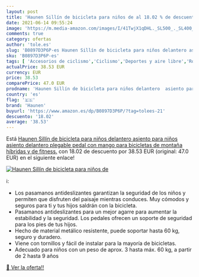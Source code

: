 ```yaml
---
layout: post
title: 'Haunen Sillín de bicicleta para niños de al 18.02 % de descuento'
date: 2021-06-14 09:55:24
image: 'https://m.media-amazon.com/images/I/41TwjX1qDHL._SL500_._SL400_.jpg'
comments: true
category: ofertas
author: 'tole.es'
slug: 'B0897D3P6P-es Haunen Sillín de bicicleta para niños delantero asiento...'
sku: 'B0897D3P6P-es'
tags: [ 'Accesorios de ciclismo','Ciclismo','Deportes y aire libre','Ropa y equipo para deportes','Sillas de bicicletas para niños','bicicleta','haunen', ]
actualPrice: 38.53 EUR
currency: EUR
price: 38.53
comparePrice: 47.0 EUR
prodname: 'Haunen Sillín de bicicleta para niños delantero  asiento para niños  asiento delantero plegable  pedal con mango para bicicletas de montaña  híbridas y de fitness.'
country: 'es'
flag: '🇪🇸'
brand: 'Haunen'
buyurl: 'https://www.amazon.es/dp/B0897D3P6P/?tag=tolees-21'
descuento: '18.02'
average: '38.53'
---
```


Está [Haunen Sillín de bicicleta para niños delantero  asiento para niños  asiento delantero plegable  pedal con mango para bicicletas de montaña  híbridas y de fitness.](https://www.amazon.es/dp/B0897D3P6P/?tag=tolees-21) con 18.02 de descuento por 38.53 EUR (original: 47.0 EUR) en el siguiente enlace!

[![Haunen Sillín de bicicleta para niños de](https://m.media-amazon.com/images/I/41TwjX1qDHL._SL500_._SL400_.jpg)](https://www.amazon.es/dp/B0897D3P6P/?tag=tolees-21)

ℹ️:

- Los pasamanos antideslizantes garantizan la seguridad de los niños y permiten que disfruten del paisaje mientras conduces. Muy cómodos y seguros para ti y tus hijos saldrán con la bicicleta.
- Pasamanos antideslizantes para un mejor agarre para aumentar la estabilidad y la seguridad. Los pedales ofrecen un soporte de seguridad para los pies de tus hijos.
- Hecho de material metálico resistente, puede soportar hasta 60 kg, seguro y duradero.
- Viene con tornillos y fácil de instalar para la mayoría de bicicletas.
- Adecuado para niños con un peso de aprox. 3 hasta máx. 60 kg, a partir de 2 hasta 9 años

[🛒 Ver la oferta!!](https://www.amazon.es/dp/B0897D3P6P/?tag=tolees-21)
